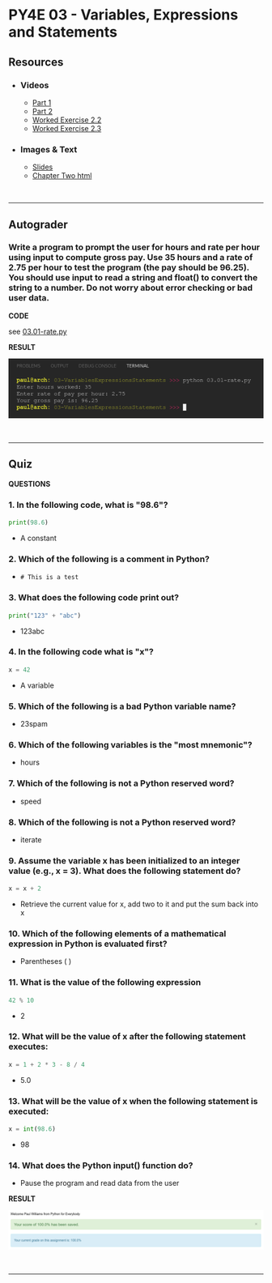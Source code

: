 # PY4E 03 - Variables, Expressions and Statements

## Resources

- ### Videos
  - [Part 1](https://youtu.be/7KHdV6FSpo8)
  - [Part 2](https://youtu.be/kefrGMAglGs)
  - [Worked Exercise 2.2](https://youtu.be/_b-nVJrl02M)
  - [Worked Exercise 2.3](https://youtu.be/DVmspDooG2c)
- ### Images & Text
  - [Slides](../Resources/Slides/Pythonlearn-02-Expressions.pptx)
  - [Chapter Two html](https://www.py4e.com/html3/02-variables)

<br>

---

## Autograder

### Write a program to prompt the user for hours and rate per hour using input to compute gross pay. Use 35 hours and a rate of 2.75 per hour to test the program (the pay should be 96.25). You should use input to read a string and float() to convert the string to a number. Do not worry about error checking or bad user data.

**CODE**

see [03.01-rate.py](03.01-rate.py)

**RESULT**

![Console Output](03.01-ConsoleOutput.png)

<br>

---

## Quiz

**QUESTIONS**

### 1. In the following code, what is "98.6"?

```python
print(98.6)
```

  - A constant

### 2. Which of the following is a comment in Python?

  - `# This is a test`

### 3. What does the following code print out?

```python
print("123" + "abc")
```

  - 123abc

### 4. In the following code what is "x"?

```python
x = 42
```

  - A variable

### 5. Which of the following is a bad Python variable name?

  - 23spam

### 6. Which of the following variables is the "most mnemonic"?

  - hours

### 7. Which of the following is not a Python reserved word?

  - speed

### 8. Which of the following is not a Python reserved word?

  - iterate

### 9. Assume the variable x has been initialized to an integer value (e.g., x = 3). What does the following statement do?

```python
x = x + 2
```

  - Retrieve the current value for x, add two to it and put the sum back into x

### 10. Which of the following elements of a mathematical expression in Python is evaluated first?

  - Parentheses ( )

### 11. What is the value of the following expression

```python
42 % 10
```

  - 2

### 12. What will be the value of x after the following statement executes:

```python
x = 1 + 2 * 3 - 8 / 4
```

  - 5.0

### 13. What will be the value of x when the following statement is executed:

```python
x = int(98.6)
```

  - 98

### 14. What does the Python input() function do?

  - Pause the program and read data from the user

**RESULT**

![Quiz Result](03.02-QuizResult.png)

<br>

---
